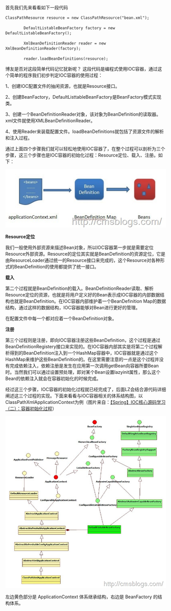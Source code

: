 首先我们先来看看如下一段代码

    
    
    ClassPathResource resource = new ClassPathResource("bean.xml");

            DefaultListableBeanFactory factory = new DefaultListableBeanFactory();

            XmlBeanDefinitionReader reader = new XmlBeanDefinitionReader(factory);

            reader.loadBeanDefinitions(resource);

博友是否对这段简单代码记忆犹新呢？ 这段代码是编程式使用IOC容器，通过这个简单的程序我们初步判定IOC容器的使用过程：

1、创建IOC配置文件的抽闲资源，也就是Resource接口。

2、创建BeanFactory，DefaultListtableBeanFactory是BeanFactory模式实现类。

3、创建一个BeanDefinitionReader对象，该对象为BeanDefinition的读取器。xml文件就使用XMLBeanDefinitionReader。

4、使用Reader来装载配置文件。loadBeanDefinitions就包括了资源文件的解析和注入过程。

通过上面四个步骤我们就可以轻松地使用IOC容器了，在整个过程可以剖析为三个步骤，这三个步骤也是IOC容器的初始化过程：Resource定位、载入、注册。如下：

[![2015121800001](../md/img/chenssy/381060-20160612162010121-1370776388.jpg)](http://images2015.cnblogs.com/blog/381060/201606/381060-20160612162008808-558120785.jpg)

**Resource定位**

我们一般使用外部资源来描述Bean对象，所以IOC容器第一步就是需要定位Resource外部资源。Resource的定位其实就是BeanDefinition的资源定位，它是由ResourceLoader通过统一的Resource接口来完成的，这个Resource对各种形式的BeanDefinition的使用都提供了统一接口。

**载入**

第二个过程就是BeanDefinition的载入。BeanDefinitionReader读取、解析Resource定位的资源，也就是将用户定义好的Bean表示成IOC容器的内部数据结构也就是BeanDefinition。在IOC容器内部维护着一个BeanDefinition
Map的数据结构，通过这样的数据结构，IOC容器能够对Bean进行更好的管理。

在配置文件中每一个<bean>都对应着一个BeanDefinition对象。

**注册**

第三个过程则是注册，即向IOC容器注册这些BeanDefinition，这个过程是通过BeanDefinitionRegistery接口来实现的。在IOC容器内部其实是将第二个过程解析得到的BeanDefinition注入到一个HashMap容器中，IOC容器就是通过这个HashMap来维护这些BeanDefinition的。在这里需要注意的一点是这个过程并没有完成依赖注入，依赖注册是发生在应用第一次调用getBean向容器所要Bean时。当然我们可以通过设置预处理，即对某个Bean设置lazyinit属性，那么这个Bean的依赖注入就会在容器初始化的时候完成。

经过这三个步骤，IOC容器的初始化过程就已经完成了，后面LZ会结合源代码详细阐述这三个过程的实现。下面来看看与IOC容器相关的体系结构图，以ClassPathXmlApplicationContext为例（图片来自：[【Spring】IOC核心源码学习（二）：容器初始化过程](http://singleant.iteye.com/blog/1177358)）

[![2015121800002](../md/img/chenssy/381060-20160612162018293-165318238.jpg)](http://images2015.cnblogs.com/blog/381060/201606/381060-20160612162013558-547583615.jpg)

左边黄色部分是 ApplicationContext 体系继承结构，右边是 BeanFactory 的结构体系。

